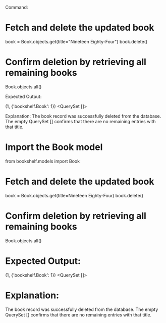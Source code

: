 Command:

# Fetch and delete the updated book
book = Book.objects.get(title="Nineteen Eighty-Four")
book.delete()

# Confirm deletion by retrieving all remaining books
Book.objects.all()


Expected Output:

(1, {'bookshelf.Book': 1})
<QuerySet []>


Explanation:
The book record was successfully deleted from the database.
The empty QuerySet [] confirms that there are no remaining entries with that title.
# Import the Book model
from bookshelf.models import Book

# Fetch and delete the updated book
book = Book.objects.get(title=Nineteen Eighty-Four)
book.delete()

# Confirm deletion by retrieving all remaining books
Book.objects.all()

# Expected Output:
(1, {'bookshelf.Book': 1})
<QuerySet []>

# Explanation:
The book record was successfully deleted from the database.
The empty QuerySet [] confirms that there are no remaining entries with that title.

